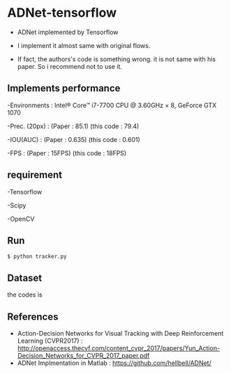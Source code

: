 # ADNet-tensorflow

- ADNet implemented by Tensorflow

- I implement it almost same with original flows.

- If fact, the authors's code is something wrong. it is not same with his paper. So i recommend not to use it.

## Implements performance
-Environments : Intel® Core™ i7-7700 CPU @ 3.60GHz × 8, GeForce GTX 1070

-Prec. (20px) : (Paper :  85.1) (this code :  79.4)

-IOU(AUC)     : (Paper : 0.635) (this code : 0.601)

-FPS          : (Paper : 15FPS) (this code : 18FPS)

## requirement
-Tensorflow

-Scipy

-OpenCV

## Run
```
$ python tracker.py
``` 
## Dataset
the codes is 

## References
- Action-Decision Networks for Visual Tracking with Deep Reinforcement Learning (CVPR2017) : http://openaccess.thecvf.com/content_cvpr_2017/papers/Yun_Action-Decision_Networks_for_CVPR_2017_paper.pdf
- ADNet Implmentation in Matlab : https://github.com/hellbell/ADNet/
